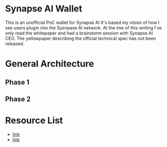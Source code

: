 # Synapse AI Wallet
This is an unofficial PoC wallet for Synapse AI
It's based my vision of how I see users plugin into the Sysnpase AI network.
At the ime of this writing I've only read the whitepaper and had a brainstorm session with Synapse AI CEO.
The yellowpaper describing the official technical spec has not been released.

# General Architecture
## Phase 1

## Phase 2


# Resource List
* [link](https://synapse.ai/ "https://synapse.ai/")
* [link](https://s3.amazonaws.com/synapseai/whitepaper/whitepaper.pdf)

